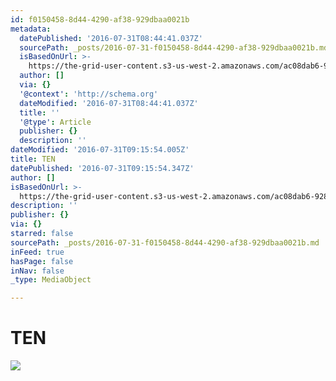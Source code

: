 ```yaml
---
id: f0150458-8d44-4290-af38-929dbaa0021b
metadata:
  datePublished: '2016-07-31T08:44:41.037Z'
  sourcePath: _posts/2016-07-31-f0150458-8d44-4290-af38-929dbaa0021b.md
  isBasedOnUrl: >-
    https://the-grid-user-content.s3-us-west-2.amazonaws.com/ac08dab6-9284-4001-a326-41dc1918ece8.jpg
  author: []
  via: {}
  '@context': 'http://schema.org'
  dateModified: '2016-07-31T08:44:41.037Z'
  title: ''
  '@type': Article
  publisher: {}
  description: ''
dateModified: '2016-07-31T09:15:54.005Z'
title: TEN
datePublished: '2016-07-31T09:15:54.347Z'
author: []
isBasedOnUrl: >-
  https://the-grid-user-content.s3-us-west-2.amazonaws.com/ac08dab6-9284-4001-a326-41dc1918ece8.jpg
description: ''
publisher: {}
via: {}
starred: false
sourcePath: _posts/2016-07-31-f0150458-8d44-4290-af38-929dbaa0021b.md
inFeed: true
hasPage: false
inNav: false
_type: MediaObject

---
```

# TEN
![](https://the-grid-user-content.s3-us-west-2.amazonaws.com/ac08dab6-9284-4001-a326-41dc1918ece8.jpg)